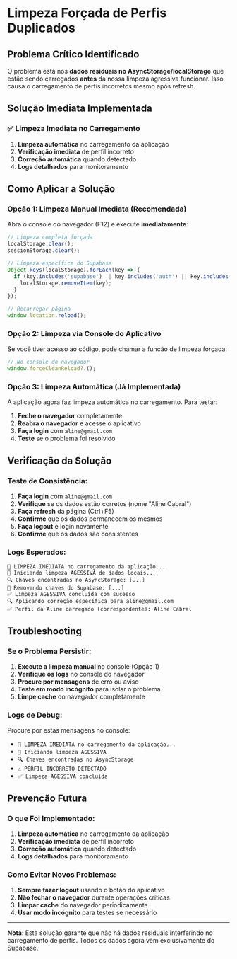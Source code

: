 # Limpeza Forçada de Perfis Duplicados

## Problema Crítico Identificado

O problema está nos **dados residuais no AsyncStorage/localStorage** que estão sendo carregados **antes** da nossa limpeza agressiva funcionar. Isso causa o carregamento de perfis incorretos mesmo após refresh.

## Solução Imediata Implementada

### ✅ **Limpeza Imediata no Carregamento**

1. **Limpeza automática** no carregamento da aplicação
2. **Verificação imediata** de perfil incorreto
3. **Correção automática** quando detectado
4. **Logs detalhados** para monitoramento

## Como Aplicar a Solução

### **Opção 1: Limpeza Manual Imediata (Recomendada)**

Abra o console do navegador (F12) e execute **imediatamente**:

```javascript
// Limpeza completa forçada
localStorage.clear();
sessionStorage.clear();

// Limpeza específica do Supabase
Object.keys(localStorage).forEach(key => {
  if (key.includes('supabase') || key.includes('auth') || key.includes('sb-')) {
    localStorage.removeItem(key);
  }
});

// Recarregar página
window.location.reload();
```

### **Opção 2: Limpeza via Console do Aplicativo**

Se você tiver acesso ao código, pode chamar a função de limpeza forçada:

```javascript
// No console do navegador
window.forceCleanReload?.();
```

### **Opção 3: Limpeza Automática (Já Implementada)**

A aplicação agora faz limpeza automática no carregamento. Para testar:

1. **Feche o navegador** completamente
2. **Reabra o navegador** e acesse o aplicativo
3. **Faça login** com `aline@gmail.com`
4. **Teste** se o problema foi resolvido

## Verificação da Solução

### **Teste de Consistência:**

1. **Faça login** com `aline@gmail.com`
2. **Verifique** se os dados estão corretos (nome "Aline Cabral")
3. **Faça refresh** da página (Ctrl+F5)
4. **Confirme** que os dados permanecem os mesmos
5. **Faça logout** e login novamente
6. **Confirme** que os dados são consistentes

### **Logs Esperados:**

```
🧹 LIMPEZA IMEDIATA no carregamento da aplicação...
🧹 Iniciando limpeza AGESSIVA de dados locais...
🔍 Chaves encontradas no AsyncStorage: [...]
🧹 Removendo chaves do Supabase: [...]
✅ Limpeza AGESSIVA concluída com sucesso
🔍 Aplicando correção específica para aline@gmail.com
✅ Perfil da Aline carregado (correspondente): Aline Cabral
```

## Troubleshooting

### **Se o Problema Persistir:**

1. **Execute a limpeza manual** no console (Opção 1)
2. **Verifique os logs** no console do navegador
3. **Procure por mensagens** de erro ou aviso
4. **Teste em modo incógnito** para isolar o problema
5. **Limpe cache** do navegador completamente

### **Logs de Debug:**

Procure por estas mensagens no console:
- `🧹 LIMPEZA IMEDIATA no carregamento da aplicação...`
- `🧹 Iniciando limpeza AGESSIVA`
- `🔍 Chaves encontradas no AsyncStorage`
- `⚠️ PERFIL INCORRETO DETECTADO`
- `✅ Limpeza AGESSIVA concluída`

## Prevenção Futura

### **O que Foi Implementado:**

1. **Limpeza automática** no carregamento da aplicação
2. **Verificação imediata** de perfil incorreto
3. **Correção automática** quando detectado
4. **Logs detalhados** para monitoramento

### **Como Evitar Novos Problemas:**

1. **Sempre fazer logout** usando o botão do aplicativo
2. **Não fechar o navegador** durante operações críticas
3. **Limpar cache** do navegador periodicamente
4. **Usar modo incógnito** para testes se necessário

---

**Nota**: Esta solução garante que não há dados residuais interferindo no carregamento de perfis. Todos os dados agora vêm exclusivamente do Supabase.

